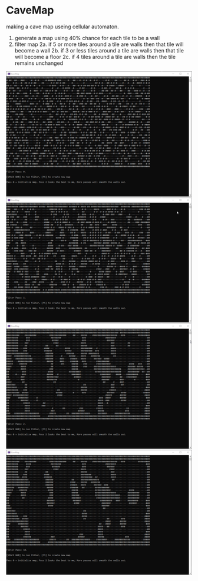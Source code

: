 # CaveMap

making a cave map useing cellular automaton.

1. generate a map using 40% chance for each tile to be a wall
2. filter map
2a. if 5 or more tiles around a tile are walls then that tile will become a wall
2b. if 3 or less tiles around a tile are walls then that tile will become a floor
2c. if 4 tiles around a tile are walls then the tile remains unchanged

![map1](/ReadMe/map1.png)
![map2](/Readme/map2.png)
![map3](/ReadMe/map3.png)
![map4](/ReadMe/map4.png)
